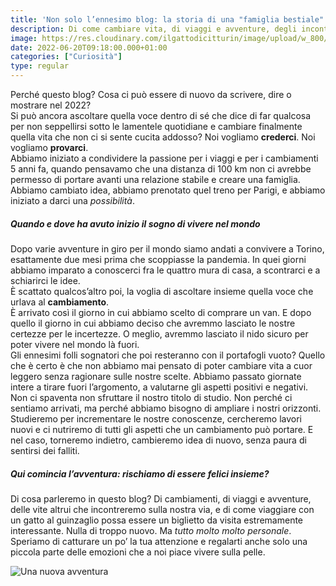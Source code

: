 ```yaml
---
title: 'Non solo l’ennesimo blog: la storia di una "famiglia bestiale"'
description: Di come cambiare vita, di viaggi e avventure, degli incontri sulla via, di come viaggiare con un gatto al guinzaglio.
image: https://res.cloudinary.com/ilgattodicitturin/image/upload/w_800/f_auto,q_auto:good/v1655735460/Articoli/questo_blog_1.2_snz7mt.jpg
date: 2022-06-20T09:18:00.000+01:00
categories: ["Curiosità"]
type: regular
---
```


Perché questo blog? Cosa ci può essere di nuovo da scrivere, dire o mostrare nel 2022?  
Si può ancora ascoltare quella voce dentro di sé che dice di far qualcosa per non seppellirsi sotto le lamentele quotidiane e cambiare finalmente quella vita che non ci si sente cucita addosso? Noi vogliamo **crederci**. Noi vogliamo **provarci**.  
Abbiamo iniziato a condividere la passione per i viaggi e per i cambiamenti 5 anni fa, quando pensavamo che una distanza di 100 km non ci avrebbe permesso di portare avanti una relazione stabile e creare una famiglia. Abbiamo cambiato idea, abbiamo prenotato quel treno per Parigi, e abbiamo iniziato a darci una *possibilità*. 

##### Quando e dove ha avuto inizio il sogno di vivere nel mondo
Dopo varie avventure in giro per il mondo siamo andati a convivere a Torino, esattamente due mesi prima che scoppiasse la pandemia. In quei giorni abbiamo imparato a conoscerci fra le quattro mura di casa, a scontrarci e a schiarirci le idee.   
È scattato qualcos’altro poi, la voglia di ascoltare insieme quella voce che urlava al **cambiamento**.  
È arrivato così il giorno in cui abbiamo scelto di comprare un van. E dopo quello il giorno in cui abbiamo deciso che avremmo lasciato le nostre certezze per le incertezze. O meglio, avremmo lasciato il nido sicuro per poter vivere nel mondo là fuori.  
Gli ennesimi folli sognatori che poi resteranno con il portafogli vuoto? Quello che è certo è che non abbiamo mai pensato di poter cambiare vita a cuor leggero senza ragionare sulle nostre scelte. Abbiamo passato giornate intere a tirare fuori l’argomento, a valutarne gli aspetti positivi e negativi.  
Non ci spaventa non sfruttare il nostro titolo di studio. Non perché ci sentiamo arrivati, ma perché abbiamo bisogno di ampliare i nostri orizzonti. Studieremo per incrementare le nostre conoscenze, cercheremo lavori nuovi e ci nutriremo di tutti gli aspetti che un cambiamento può portare. E nel caso, torneremo indietro, cambieremo idea di nuovo, senza paura di sentirsi dei falliti.

##### Qui comincia l’avventura: **rischiamo di essere felici insieme?** 
Di cosa parleremo in questo blog? Di cambiamenti, di viaggi e avventure, delle vite altrui che incontreremo sulla nostra via, e di come viaggiare con un gatto al guinzaglio possa essere un biglietto da visita estremamente interessante. Nulla di troppo nuovo. Ma *tutto molto molto personale*. Speriamo di catturare un po’ la tua attenzione e regalarti anche solo una piccola parte delle emozioni che a noi piace vivere sulla pelle.

![Una nuova avventura](https://res.cloudinary.com/ilgattodicitturin/image/upload/w_800/f_auto,q_auto:good/v1655735460/Articoli/questo_blog_1.2_snz7mt.jpg)